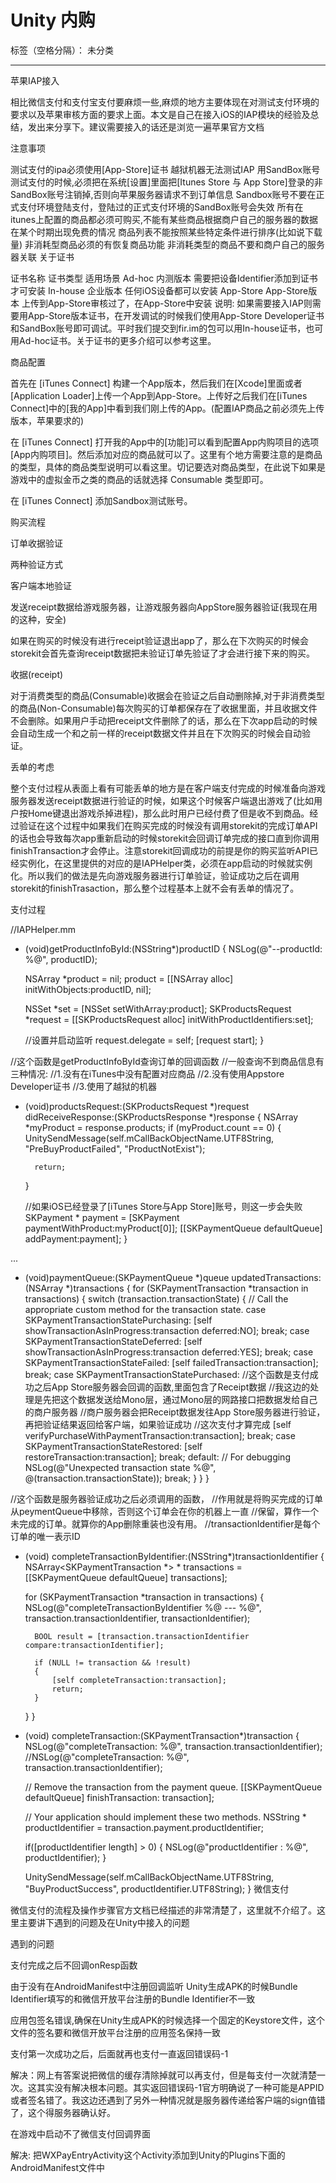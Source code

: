 # Unity 内购

标签（空格分隔）： 未分类

---

苹果IAP接入

相比微信支付和支付宝支付要麻烦一些,麻烦的地方主要体现在对测试支付环境的要求以及苹果审核方面的要求上面。本文是自己在接入iOS的IAP模块的经验及总结，发出来分享下。建议需要接入的话还是浏览一遍苹果官方文档

注意事项

测试支付的ipa必须使用[App-Store]证书
越狱机器无法测试IAP
用SandBox账号测试支付的时候,必须把在系统[设置]里面把[Itunes Store 与 App Store]登录的非SandBox账号注销掉,否则向苹果服务器请求不到订单信息
Sandbox账号不要在正式支付环境登陆支付，登陆过的正式支付环境的SandBox账号会失效
所有在itunes上配置的商品都必须可购买,不能有某些商品根据商户自己的服务器的数据在某个时期出现免费的情况
商品列表不能按照某些特定条件进行排序(比如说下载量)
非消耗型商品必须的有恢复商品功能
非消耗类型的商品不要和商户自己的服务器关联
关于证书

证书名称	证书类型	适用场景
Ad-hoc	内测版本	需要把设备Identifier添加到证书才可安装
In-house	企业版本	任何iOS设备都可以安装
App-Store	App-Store版本	上传到App-Store审核过了，在App-Store中安装
说明: 如果需要接入IAP则需要用App-Store版本证书，在开发调试的时候我们使用App-Store Developer证书和SandBox账号即可调试。平时我们提交到fir.im的包可以用In-house证书，也可用Ad-hoc证书。关于证书的更多介绍可以参考这里。

商品配置

首先在 [iTunes Connect] 构建一个App版本，然后我们在[Xcode]里面或者[Application Loader]上传一个App到App-Store。上传好之后我们在[iTunes Connect]中的[我的App]中看到我们刚上传的App。(配置IAP商品之前必须先上传版本，苹果要求的)

在 [iTunes Connect] 打开我的App中的[功能]可以看到配置App内购项目的选项[App内购项目]。然后添加对应的商品就可以了。这里有个地方需要注意的是商品的类型，具体的商品类型说明可以看这里。切记要选对商品类型，在此说下如果是游戏中的虚拟金币之类的商品的话就选择 Consumable 类型即可。

在 [iTunes Connect] 添加Sandbox测试账号。

购买流程



订单收据验证

两种验证方式

客户端本地验证

发送receipt数据给游戏服务器，让游戏服务器向AppStore服务器验证(我现在用的这种，安全)

如果在购买的时候没有进行receipt验证退出app了，那么在下次购买的时候会storekit会首先查询receipt数据把未验证订单先验证了才会进行接下来的购买。

收据(receipt)

对于消费类型的商品(Consumable)收据会在验证之后自动删除掉,对于非消费类型的商品(Non-Consumable)每次购买的订单都保存在了收据里面，并且收据文件不会删除。如果用户手动把receipt文件删除了的话，那么在下次app启动的时候会自动生成一个和之前一样的receipt数据文件并且在下次购买的时候会自动验证。

丢单的考虑

整个支付过程从表面上看有可能丢单的地方是在客户端支付完成的时候准备向游戏服务器发送receipt数据进行验证的时候，如果这个时候客户端退出游戏了(比如用户按Home键退出游戏杀掉进程)，那么此时用户已经付费了但是收不到商品。经过验证在这个过程中如果我们在购买完成的时候没有调用storekit的完成订单API的话也会导致每次app重新启动的时候storekit会回调订单完成的接口直到你调用finishTransaction才会停止。注意storekit回调成功的前提是你的购买监听API已经实例化，在这里提供的对应的是IAPHelper类，必须在app启动的时候就实例化。所以我们的做法是先向游戏服务器进行订单验证，验证成功之后在调用storekit的finishTrasaction，那么整个过程基本上就不会有丢单的情况了。

支付过程

//IAPHelper.mm

- (void)getProductInfoById:(NSString*)productID
{
    NSLog(@"--productId: %@", productID);
    
    NSArray *product = nil;
    product = [[NSArray alloc] initWithObjects:productID, nil];
    
    NSSet *set = [NSSet setWithArray:product];
    SKProductsRequest *request = [[SKProductsRequest alloc] initWithProductIdentifiers:set];
    
    //设置并启动监听
    request.delegate = self;
    [request start];
}

//这个函数是getProductInfoById查询订单的回调函数
//一般查询不到商品信息有三种情况: 
//1.没有在iTunes中没有配置对应商品 
//2.没有使用Appstore Developer证书
//3.使用了越狱的机器

- (void)productsRequest:(SKProductsRequest *)request didReceiveResponse:(SKProductsResponse *)response
{
    NSArray *myProduct = response.products;
    if (myProduct.count == 0)
    {
        UnitySendMessage(self.mCallBackObjectName.UTF8String, "PreBuyProductFailed", "ProductNotExist");
        
        return;
    }
    
    //如果iOS已经登录了[iTunes Store与App Store]账号，则这一步会失败
    SKPayment * payment = [SKPayment paymentWithProduct:myProduct[0]];
    [[SKPaymentQueue defaultQueue] addPayment:payment];
}

...

- (void)paymentQueue:(SKPaymentQueue *)queue updatedTransactions:(NSArray *)transactions
{
    for (SKPaymentTransaction *transaction in transactions) {
        switch (transaction.transactionState) {
                // Call the appropriate custom method for the transaction state.
            case SKPaymentTransactionStatePurchasing:
                [self showTransactionAsInProgress:transaction deferred:NO];
                break;
            case SKPaymentTransactionStateDeferred:
                [self showTransactionAsInProgress:transaction deferred:YES];
                break;
            case SKPaymentTransactionStateFailed:
                [self failedTransaction:transaction];
                break;
            case SKPaymentTransactionStatePurchased:
                 //这个函数是支付成功之后App Store服务器会回调的函数,里面包含了Receipt数据
                 //我这边的处理是先把这个数据发送给Mono层，通过Mono层的网路接口把数据发给自己的商户服务器
                 //商户服务器会把Receipt数据发往App Store服务器进行验证，再把验证结果返回给客户端，如果验证成功
                 //这次支付才算完成
                [self verifyPurchaseWithPaymentTransaction:transaction];
                break;
            case SKPaymentTransactionStateRestored:
                [self restoreTransaction:transaction];
                break;
            default:
                // For debugging
                NSLog(@"Unexpected transaction state %@", @(transaction.transactionState));
                break;
        }
    }
}


//这个函数是服务器验证成功之后必须调用的函数，
//作用就是将购买完成的订单从peymentQueue中移除，否则这个订单会在你的机器上一直
//保留，算作一个未完成的订单。就算你的App删除重装也没有用。
//transactionIdentifier是每个订单的唯一表示ID
- (void) completeTransactionByIdentifier:(NSString*)transactionIdentifier
{
     NSArray<SKPaymentTransaction *> * transactions = [[SKPaymentQueue defaultQueue] transactions];
    
    for (SKPaymentTransaction *transaction in transactions)
    {
        NSLog(@"completeTransactionByIdentifier %@ ---  %@", transaction.transactionIdentifier, transactionIdentifier);
        
        BOOL result = [transaction.transactionIdentifier compare:transactionIdentifier];
        
        if (NULL != transaction && !result)
        {
            [self completeTransaction:transaction];
            return;
        }
    }
}

- (void) completeTransaction:(SKPaymentTransaction*)transaction
{
    NSLog(@"completeTransaction: %@", transaction.transactionIdentifier);
    //NSLog(@"completeTransaction: %@", transaction.transactionIdentifier);

    // Remove the transaction from the payment queue.
    [[SKPaymentQueue defaultQueue] finishTransaction: transaction];
    
    // Your application should implement these two methods.
    NSString * productIdentifier = transaction.payment.productIdentifier;
    
    if([productIdentifier length] > 0)
    {
        NSLog(@"productIdentifier : %@", productIdentifier);
    }
    
    
    UnitySendMessage(self.mCallBackObjectName.UTF8String, "BuyProductSuccess", productIdentifier.UTF8String);
}
微信支付

微信支付的流程及操作步骤官方文档已经描述的非常清楚了，这里就不介绍了。这里主要讲下遇到的问题及在Unity中接入的问题

遇到的问题

支付完成之后不回调onResp函数

由于没有在AndroidManifest中注册回调监听
   <receiver
   android:name=".AppRegister">
   <intent-filter>
   <action android:name="com.tencent.mm.plugin.openapi.Intent.ACTION_REFRESH_WXAPP" />
   </intent-filter>
   </receiver>
Unity生成APK的时候Bundle Identifier填写的和微信开放平台注册的Bundle Identifier不一致

应用包签名错误,确保在Unity生成APK的时候选择一个固定的Keystore文件，这个文件的签名要和微信开放平台注册的应用签名保持一致

支付第一次成功之后，后面就再也支付一直返回错误码-1

解决：网上有答案说把微信的缓存清除掉就可以再支付，但是每支付一次就清楚一次。这其实没有解决根本问题。其实返回错误码-1官方明确说了一种可能是APPID或者签名错了。我这边还遇到了另外一种情况就是服务器传递给客户端的sign值错了，这个得服务器确认好。

在游戏中启动不了微信支付回调界面

解决: 把WXPayEntryActivity这个Activity添加到Unity的Plugins下面的AndroidManifest文件中




